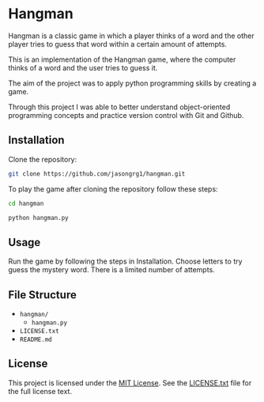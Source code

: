 # Hangman
Hangman is a classic game in which a player thinks of a word and the other player tries to guess that word within a certain amount of attempts.

This is an implementation of the Hangman game, where the computer thinks of a word and the user tries to guess it. 

The aim of the project was to apply python programming skills by creating a game. 

Through this project I was able to better understand object-oriented programming concepts and practice version control with Git and Github.

## Installation

Clone the repository:

```bash
git clone https://github.com/jasongrg1/hangman.git
```

To play the game after cloning the repository follow these steps:

```bash
cd hangman
```

```bash
python hangman.py
```

## Usage

Run the game by following the steps in Installation.
Choose letters to try guess the mystery word.
There is a limited number of attempts.

## File Structure

- `hangman/`
  - `hangman.py`
- `LICENSE.txt`
- `README.md`


## License

This project is licensed under the [MIT License](LICENSE.txt). See the [LICENSE.txt](LICENSE.txt) file for the full license text.